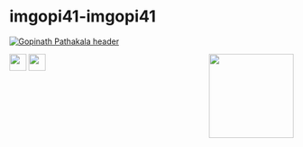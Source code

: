 # imgopi41-imgopi41

[![Gopinath Pathakala header](https://raw.githubusercontent.com/GopinathPathakala/GopinathPathakala/main/icon/gh-bannner-light.png)](https://GopinathPathakala.com)

<p>
  <a href="https://GopinathPathakala.com/latest-story.png"><img width="150" align='right' src="https://GopinathPathakala.com/latest-story.png"></a>
</p>

<p>
<a href="https://www.buymeacoffee.com/bBdtMQO"><img height="30" src="https://github.com/WaylonWalker/WaylonWalker/blob/main/icon/by-me-a-coffee.png?raw=true"></a>
<a href="https://www.linkedin.com/in/waylonwalker/"><img height="30" src="https://github.com/WaylonWalker/WaylonWalker/blob/main/icon/linkedin.png?raw=true"></a>
</p>
